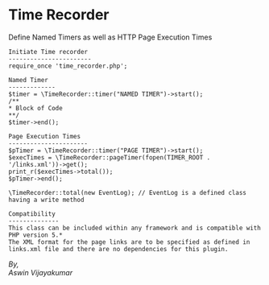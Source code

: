 # Time Recorder

Define Named Timers as well as HTTP Page Execution Times    

    Initiate Time recorder
    -----------------------
    require_once 'time_recorder.php';

    Named Timer
    -------------
    $timer = \TimeRecorder::timer("NAMED TIMER")->start();
    /**
    * Block of Code
    **/
    $timer->end();
    
    Page Execution Times
    ----------------------
    $pTimer = \TimeRecorder::timer("PAGE TIMER")->start();
    $execTimes = \TimeRecorder::pageTimer(fopen(TIMER_ROOT . '/links.xml'))->get();
    print_r($execTimes->total());
    $pTimer->end();

    \TimeRecorder::total(new EventLog); // EventLog is a defined class having a write method

    Compatibility
    --------------
    This class can be included within any framework and is compatible with PHP version 5.*
    The XML format for the page links are to be specified as defined in links.xml file and there are no dependencies for this plugin.

*By,*     
*Aswin Vijayakumar*
    